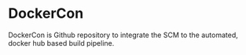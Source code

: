 # DockerCon
DockerCon is Github repository to integrate the SCM to the automated, docker hub based build pipeline.
